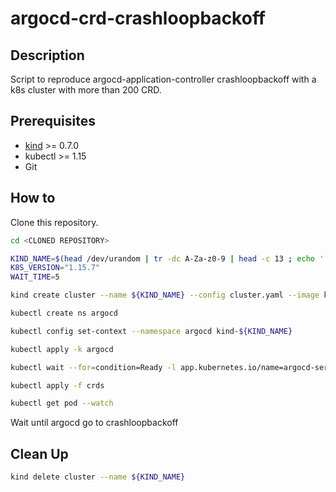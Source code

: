 # argocd-crd-crashloopbackoff

## Description

Script to reproduce argocd-application-controller crashloopbackoff with a k8s cluster with more than 200 CRD.

## Prerequisites

- [kind](https://kind.sigs.k8s.io/) >= 0.7.0
- kubectl >= 1.15
- Git

## How to

Clone this repository.

```bash
cd <CLONED REPOSITORY>

KIND_NAME=$(head /dev/urandom | tr -dc A-Za-z0-9 | head -c 13 ; echo '')
K8S_VERSION="1.15.7"
WAIT_TIME=5

kind create cluster --name ${KIND_NAME} --config cluster.yaml --image kindest/node:v${K8S_VERSION}

kubectl create ns argocd

kubectl config set-context --namespace argocd kind-${KIND_NAME}

kubectl apply -k argocd

kubectl wait --for=condition=Ready -l app.kubernetes.io/name=argocd-server pod --timeout=300s

kubectl apply -f crds

kubectl get pod --watch
```

Wait until argocd go to crashloopbackoff


## Clean Up

```bash
kind delete cluster --name ${KIND_NAME}
```
